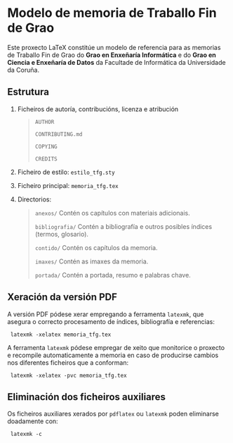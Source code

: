 # Modelo de memoria de Traballo Fin de Grao

Este proxecto LaTeX constitúe un modelo de referencia para as memorias de Traballo Fin de Grao
do **Grao en Enxeñaría Informática** e do **Grao en Ciencia e Enxeñaría de Datos**
da Facultade de Informática da Universidade da Coruña.

## Estrutura

  1) Ficheiros de autoría, contribucións, licenza e atribución

     > `AUTHOR`
     >
     > `CONTRIBUTING.md`
     >
     > `COPYING`
     >
     > `CREDITS`

  2) Ficheiro de estilo: `estilo_tfg.sty`

  3) Ficheiro principal: `memoria_tfg.tex`

  4) Directorios:

     > `anexos/`		Contén os capítulos con materiais adicionais.
     >
     > `bibliografia/`	Contén a bibliografía e outros posibles índices (termos, glosario).
     >
     > `contido/`		Contén os capítulos da memoria.
     >
     > `imaxes/`		Contén as imaxes da memoria.
     >
     > `portada/`		Contén a portada, resumo e palabras chave.

## Xeración da versión PDF

A versión PDF pódese xerar empregando a ferramenta `latexmk`, que asegura o correcto procesamento
de índices, bibliografía e referencias:

     latexmk -xelatex memoria_tfg.tex

A ferramenta `latexmk` pódese empregar de xeito que monitorice o proxecto e recompile automaticamente
a memoria en caso de producirse cambios nos diferentes ficheiros que a conforman:

     latexmk -xelatex -pvc memoria_tfg.tex

## Eliminación dos ficheiros auxiliares

Os ficheiros auxiliares xerados por `pdflatex` ou `latexmk` poden eliminarse doadamente con:

     latexmk -c
